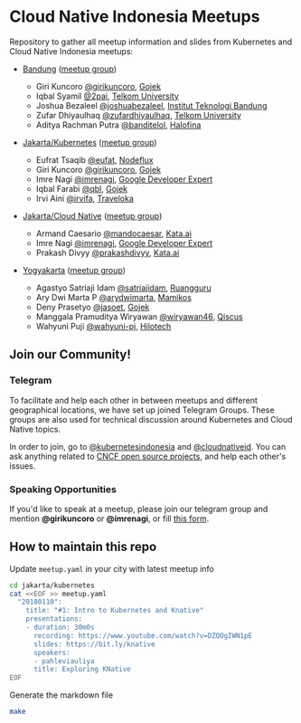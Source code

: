 # Cloud Native Indonesia Meetups

Repository to gather all meetup information and slides from Kubernetes and Cloud Native Indonesia meetups:

* [Bandung](bandung/README.md) ([meetup group](https://www.meetup.com/Kubernetes-and-Cloud-Native-Bandung))
  * Giri Kuncoro [@girikuncoro](https://github.com/girikuncoro), [Gojek](https://gojek.io)
  * Iqbal Syamil [@2pai](https://github.com/2pai), [Telkom University](https://telkomuniversity.ac.id)
  * Joshua Bezaleel [@joshuabezaleel](https://github.com/joshuabezaleel), [Institut Teknologi Bandung](https://www.itb.ac.id)
  * Zufar Dhiyaulhaq [@zufardhiyaulhaq](https://github.com/zufardhiyaulhaq), [Telkom University](https://telkomuniversity.ac.id)
  * Aditya Rachman Putra [@banditelol](https://github.com/banditelol), [Halofina](https://www.halofina.id)

* [Jakarta/Kubernetes](jakarta/kubernetes/README.md) ([meetup group](https://www.meetup.com/jakarta-kubernetes))
  * Eufrat Tsaqib [@eufat](https://github.com/eufat), [Nodeflux](https://www.nodeflux.io)
  * Giri Kuncoro [@girikuncoro](https://github.com/girikuncoro), [Gojek](https://gojek.io)
  * Imre Nagi [@imrenagi](https://github.com/imrenagi), [Google Developer Expert](https://developers.google.com/community/experts)
  * Iqbal Farabi [@qbl](https://github.com/qbl), [Gojek](https://gojek.io)
  * Irvi Aini [@irvifa](https://github.com/irvifa), [Traveloka](https://www.traveloka.com)

* [Jakarta/Cloud Native](jakarta/cloud-native/README.md) ([meetup group](https://www.meetup.com/Microservice-JKT))
  * Armand Caesario [@mandocaesar](http://github.com/mandocaesar), [Kata.ai](https://kata.ai)
  * Imre Nagi [@imrenagi](https://github.com/imrenagi), [Google Developer Expert](https://developers.google.com/community/experts)
  * Prakash Divyy [@prakashdivyy](http://github.com/prakashdivyy), [Kata.ai](https://kata.ai)

* [Yogyakarta](yogyakarta/README.md) ([meetup group](https://www.meetup.com/Kubernetes-and-Cloud-Native-Yogyakarta))
  * Agastyo Satriaji Idam [@satriajidam](https://github.com/satriajidam), [Ruangguru](http://www.ruangguru.com/)
  * Ary Dwi Marta P [@arydwimarta](https://github.com/arydwimarta), [Mamikos](https://mamikos.com/)
  * Deny Prasetyo [@jasoet](http://github.com/jasoet), [Gojek](https://gojek.io)
  * Manggala Pramuditya Wiryawan [@wiryawan46](https://github.com/wiryawan46), [Qiscus](https://www.qiscus.com/id)
  * Wahyuni Puji [@wahyuni-pj](https://github.com/wahyuni-pj), [Hilotech](http://hilotech.co.id/)

## Join our Community!

### Telegram

To facilitate and help each other in between meetups and different geographical locations, we have set up joined Telegram Groups.
These groups are also used for technical discussion around Kubernetes and Cloud Native topics.

In order to join, go to [@kubernetesindonesia](https://t.me/kubernetesindonesia) and [@cloudnativeid](https://t.me/microserviceid).
You can ask anything related to [CNCF open source projects](http://l.cncf.io/), and help each other's issues.

### Speaking Opportunities

If you'd like to speak at a meetup, please join our telegram group and mention **@girikuncoro** or **@imrenagi**, or fill [this form](https://goo.gl/forms/8UU0UgExUCqDMdp62).

## How to maintain this repo

Update `meetup.yaml` in your city with latest meetup info
```sh
cd jakarta/kubernetes
cat <<EOF >> meetup.yaml
  "20180110":
    title: "#1: Intro to Kubernetes and Knative"
    presentations:
    - duration: 30m0s
      recording: https://www.youtube.com/watch?v=DZQOgIWN1pE
      slides: https://bit.ly/knative
      speakers:
      - pahleviauliya
      title: Exploring KNative
EOF
```

Generate the markdown file
```sh
make
```
